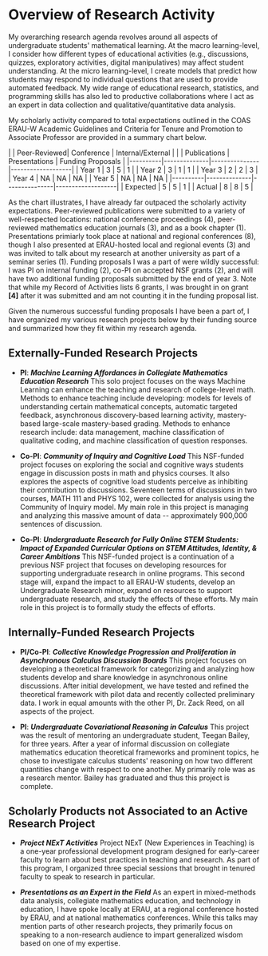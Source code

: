 # Overview of Research Activity
My overarching research agenda revolves around all aspects of undergraduate students' mathematical learning. At the macro learning-level, I consider how different types of educational activities (e.g., discussions, quizzes, exploratory activities, digital manipulatives) may affect student understanding. At the micro learning-level, I create models that predict how students may respond to individual questions that are used to provide automated feedback. My wide range of educational research, statistics, and programming skills has also led to productive collaborations where I act as an expert in data collection and qualitative/quantitative data analysis. 

My scholarly activity compared to total expectations outlined in the COAS ERAU-W Academic Guidelines and Criteria for Tenure and Promotion to Associate Professor are provided in a summary chart below. 

|          | Peer-Reviewed|  Conference   | Internal/External |
|          | Publications | Presentations | Funding Proposals |
|----------|--------------|---------------|-------------------|
| Year 1   |       3      |       5       |         1         |
| Year 2   |       3      |       1       |         1         |
| Year 3   |       2      |       2       |         3         |
| Year 4   |      NA      |      NA       |        NA         |
| Year 5   |      NA      |      NA       |        NA         |
|----------|--------------|---------------|-------------------|
| Expected |       5      |       5       |         1         |
| Actual   |       8      |       8       |         5         | 

As the chart illustrates, I have already far outpaced the scholarly activity expectations. Peer-reviewed publications were submitted to a variety of well-respected locations: national conference proceedings (4), peer-reviewed mathematics education journals (3), and as a book chapter (1). Presentations primiarly took place at national and regional conferences (8), though I also presented at ERAU-hosted local and regional events (3) and was invited to talk about my research at another university as part of a seminar series (1). Funding proposals I was a part of were wildly successful: I was PI on internal funding (2), co-PI on accepted NSF grants (2), and will have two additional funding proposals submitted by the end of year 3. Note that while my Record of Activities lists 6 grants, I was brought in on grant **[4]** after it was submitted and am not counting it in the funding proposal list.

Given the numerous successful funding proposals I have been a part of, I have organized my various research projects below by their funding source and summarized how they fit within my research agenda. 

## Externally-Funded Research Projects
- **PI**: ***Machine Learning Affordances in Collegiate Mathematics Education Research***
This solo project focuses on the ways Machine Learning can enhance the teaching and research of college-level math. Methods to enhance teaching include developing: models for levels of understanding certain mathematical concepts, automatic targeted feedback, asynchronous discovery-based learning activity, mastery-based large-scale mastery-based grading. Methods to enhance research include: data management, machine classification of qualitative coding, and machine classification of question responses.

- **Co-PI**: ***Community of Inquiry and Cognitive Load***
This NSF-funded project focuses on exploring the social and cognitive ways students engage in discussion posts in math and physics courses. It also explores the aspects of cognitive load students perceive as inhibiting their contribution to discussions. Seventeen terms of discussions in two courses, MATH 111 and PHYS 102, were collected for analysis using the Community of Inquiry model. My main role in this project is managing and analyzing this massive amount of data  -- approximately 900,000 sentences of discussion.

- **Co-PI**: ***Undergraduate Research for Fully Online STEM Students: Impact of Expanded Curricular Options on STEM Attitudes, Identity, & Career Ambitions***
This NSF-funded project is a continuation of a previous NSF project that focuses on developing resources for supporting undergraduate research in online programs. This second stage will, expand the impact to all ERAU-W students, develop an Undergraduate Research minor, expand on resources to support undergraduate research, and study the effects of these efforts. My main role in this project is to formally study the effects of efforts.

## Internally-Funded Research Projects
- **PI/Co-PI**: ***Collective Knowledge Progression and Proliferation in Asynchronous Calculus Discussion Boards***
This project focuses on developing a theoretical framework for categorizing and analyzing how students develop and share knowledge in asynchronous online discussions. After initial development, we have tested and refined the theoretical framework with pilot data and recently collected preliminary data. I work in equal amounts with the other PI, Dr. Zack Reed, on all aspects of the project. 

- **PI**: ***Undergraduate Covariational Reasoning in Calculus***
This project was the result of mentoring an undergraduate student, Teegan Bailey, for three years. After a year of informal discussion on collegiate mathematics education theoretical frameworks and prominent topics, he chose to investigate calculus students' reasoning on how two different quantities change with respect to one another. My primarily role was as a research mentor. Bailey has graduated and thus this project is complete.

## Scholarly Products not Associated to an Active Research Project
- ***Project NExT Activities***
Project NExT (New Experiences in Teaching) is a one-year professional development program designed for early-career faculty to learn about best practices in teaching and research. As part of this program, I organized three special sessions that brought in tenured faculty to speak to research in particular. 

- ***Presentations as an Expert in the Field***
As an expert in mixed-methods data analysis, collegiate mathematics education, and technology in education, I have spoke locally at ERAU, at a regional conference hosted by ERAU, and at national mathematics conferences. While this talks may mention parts of other research projects, they primarily focus on speaking to a non-research audience to impart generalized wisdom based on one of my expertise.
